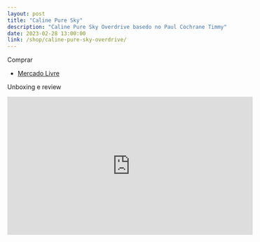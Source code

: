 ```yaml
---
layout: post
title: "Caline Pure Sky"
description: "Caline Pure Sky Overdrive basedo no Paul Cochrane Timmy"
date: 2023-02-28 13:00:00
link: /shop/caline-pure-sky-overdrive/
---
```


Comprar

- [Mercado Livre](https://produto.mercadolivre.com.br/MLB-2981839108-pedal-caline-pure-sky-overdrive-guitarra-_JM)

Unboxing e review

<div class="video-container">
    <iframe width="560" height="315" src="https://www.youtube.com/embed/aBFcO8Ol70U" title="YouTube video player" frameborder="0" allow="accelerometer; autoplay; clipboard-write; encrypted-media; gyroscope; picture-in-picture; web-share" allowfullscreen></iframe>
</div>